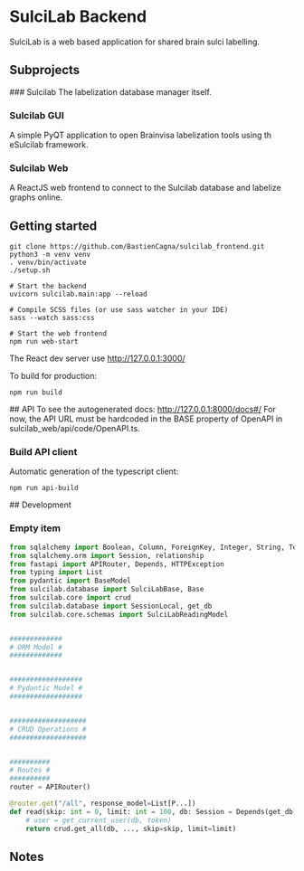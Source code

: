 # SulciLab Backend
SulciLab is a web based application for shared brain sulci labelling.


## Subprojects

### Sulcilab
The labelization database manager itself.

### Sulcilab GUI
A simple PyQT application to open Brainvisa labelization tools using th eSulcilab framework.

### Sulcilab Web
A ReactJS web frontend to connect to the Sulcilab database and labelize graphs online.


## Getting started
```shell
git clone https://github.com/BastienCagna/sulcilab_frontend.git
python3 -m venv venv
. venv/bin/activate
./setup.sh

# Start the backend
uvicorn sulcilab.main:app --reload

# Compile SCSS files (or use sass watcher in your IDE)
sass --watch sass:css

# Start the web frontend
npm run web-start
``` 

The React dev server use http://127.0.0.1:3000/

To build for production:
```shell
npm run build
```

## API 
To see the autogenerated docs: http://127.0.0.1:8000/docs#/
For now, the API URL must be hardcoded in the BASE property of OpenAPI in sulcilab_web/api/code/OpenAPI.ts.

### Build API client
Automatic generation of the typescript client:
```shell
npm run api-build
```


## Development


### Empty item
```python
from sqlalchemy import Boolean, Column, ForeignKey, Integer, String, Text, Enum, Float
from sqlalchemy.orm import Session, relationship
from fastapi import APIRouter, Depends, HTTPException
from typing import List
from pydantic import BaseModel
from sulcilab.database import SulciLabBase, Base
from sulcilab.core import crud
from sulcilab.database import SessionLocal, get_db
from sulcilab.core.schemas import SulciLabReadingModel


#############
# ORM Model #
#############


##################
# Pydantic Model #
##################


###################
# CRUD Operations #
###################


##########
# Routes #
##########
router = APIRouter()

@router.get("/all", response_model=List[P...])
def read(skip: int = 0, limit: int = 100, db: Session = Depends(get_db)):
    # user = get_current_user(db, token)
    return crud.get_all(db, ..., skip=skip, limit=limit)

```


## Notes
